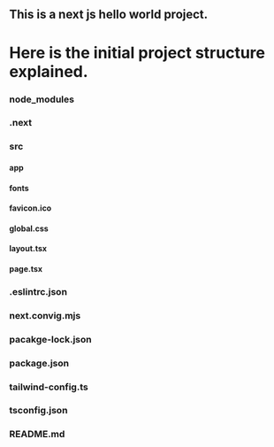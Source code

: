 ## This is a next js hello world project.

# Here is the initial project structure explained.

### node_modules

### .next

### src

#### app

#### fonts

#### favicon.ico

#### global.css

#### layout.tsx

#### page.tsx

### .eslintrc.json

### next.convig.mjs

### pacakge-lock.json

### package.json

### tailwind-config.ts

### tsconfig.json

### README.md
